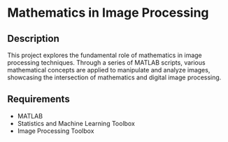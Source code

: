 # Mathematics in Image Processing 

## Description

This project explores the fundamental role of mathematics in image processing techniques. Through a series of MATLAB scripts, various mathematical concepts are applied to manipulate and analyze images, showcasing the intersection of mathematics and digital image processing.

## Requirements

- MATLAB
- Statistics and Machine Learning Toolbox
- Image Processing Toolbox
